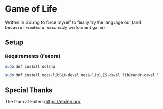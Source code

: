 # Game of Life

Written in Golang to force myself to finally try the language out (and because I wanted a reasonably performant game)


## Setup

### Requirements (Fedora)

```bash
sudo dnf install golang
```


```bash
sudo dnf install mesa-libGLU-devel mesa-libGLES-devel libXrandr-devel libXcursor-devel libXinerama-devel libXi-devel alsa-lib-devel pkg-config
```

## Special Thanks

The team at Ebiten (https://ebiten.org)